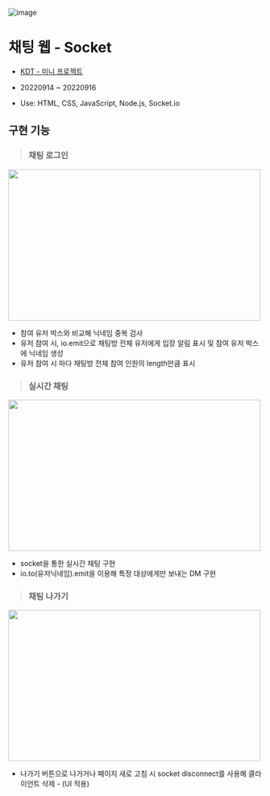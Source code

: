 ![image](https://www.notion.so/image/https%3A%2F%2Fs3-us-west-2.amazonaws.com%2Fsecure.notion-static.com%2Fe63dfabc-3ec8-44e9-a0dc-46b118eb693c%2FUntitled.png?table=block&id=8231027c-e4fd-4364-8523-f20980191403&spaceId=6e9ffcdf-452b-494c-a455-03f79451456b&width=1640&userId=b30b4534-c8a0-4959-9f96-2c49d1a62326&cache=v2)
# 채팅 웹 - Socket
- [KDT - 미니 프로젝트](https://joodeng.notion.site/joodeng/Joo-Young-Lee-61db50959426458db50275c985d2de2a?p=8231027ce4fd43648523f20980191403&pm=c)

- 20220914 ~ 20220916
- Use: HTML, CSS, JavaScript, Node.js, Socket.io
## 구현 기능
> ### 채팅 로그인
<img src="https://user-images.githubusercontent.com/99079176/201666648-3f024a69-dd52-4ff7-aaed-6b95cbf17bbe.gif" width="500" height="300"/>

- 참여 유저 박스와 비교해 닉네임 중복 검사
- 유저 참여 시, io.emit으로 채팅방 전체 유저에게 입장 알림 표시 및 참여 유저 박스에 닉네임 생성
- 유저 참여 시 마다 채팅방 전체 참여 인원의 length만큼 표시
> ### 실시간 채팅
<img src="https://user-images.githubusercontent.com/99079176/201666804-8c45ae9c-0728-4597-a2de-181b20bff303.gif" width="500" height="300"/>

- socket을 통한 실시간 채팅 구현
- io.to(유저닉네임).emit을 이용해 특정 대상에게만 보내는 DM 구현
> ### 채팅 나가기
<img src="https://user-images.githubusercontent.com/99079176/201666827-cd70d5be-cd2a-4ff4-bb02-44d8037b7603.gif" width="500" height="300"/>

- 나가기 버튼으로 나가거나 페이지 새로 고침 시 socket disconnect를 사용해 클라이언트 삭제 - (UI 적용)

